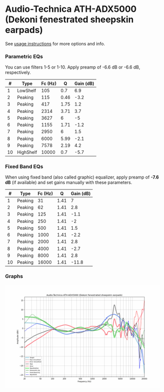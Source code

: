 # Audio-Technica ATH-ADX5000 (Dekoni fenestrated sheepskin earpads)
See [usage instructions](https://github.com/jaakkopasanen/AutoEq#usage) for more options and info.

### Parametric EQs
You can use filters 1-5 or 1-10. Apply preamp of -6.6 dB or -6.6 dB, respectively.

|   # | Type      |   Fc (Hz) |    Q |   Gain (dB) |
|-----|-----------|-----------|------|-------------|
|   1 | LowShelf  |       105 | 0.7  |         6.9 |
|   2 | Peaking   |       115 | 0.46 |        -3.2 |
|   3 | Peaking   |       417 | 1.75 |         1.2 |
|   4 | Peaking   |      2314 | 3.71 |         3.7 |
|   5 | Peaking   |      3627 | 6    |        -5   |
|   6 | Peaking   |      1155 | 1.71 |        -1.2 |
|   7 | Peaking   |      2950 | 6    |         1.5 |
|   8 | Peaking   |      6000 | 5.99 |        -2.1 |
|   9 | Peaking   |      7578 | 2.19 |         4.2 |
|  10 | HighShelf |     10000 | 0.7  |        -5.7 |

### Fixed Band EQs
When using fixed band (also called graphic) equalizer, apply preamp of **-7.6 dB** (if available) and set gains manually with these parameters.

|   # | Type    |   Fc (Hz) |    Q |   Gain (dB) |
|-----|---------|-----------|------|-------------|
|   1 | Peaking |        31 | 1.41 |         7   |
|   2 | Peaking |        62 | 1.41 |         2.8 |
|   3 | Peaking |       125 | 1.41 |        -1.1 |
|   4 | Peaking |       250 | 1.41 |        -2   |
|   5 | Peaking |       500 | 1.41 |         1.5 |
|   6 | Peaking |      1000 | 1.41 |        -2.2 |
|   7 | Peaking |      2000 | 1.41 |         2.8 |
|   8 | Peaking |      4000 | 1.41 |        -2.7 |
|   9 | Peaking |      8000 | 1.41 |         2.8 |
|  10 | Peaking |     16000 | 1.41 |       -11.8 |

### Graphs
![](./Audio-Technica%20ATH-ADX5000%20(Dekoni%20fenestrated%20sheepskin%20earpads).png)

